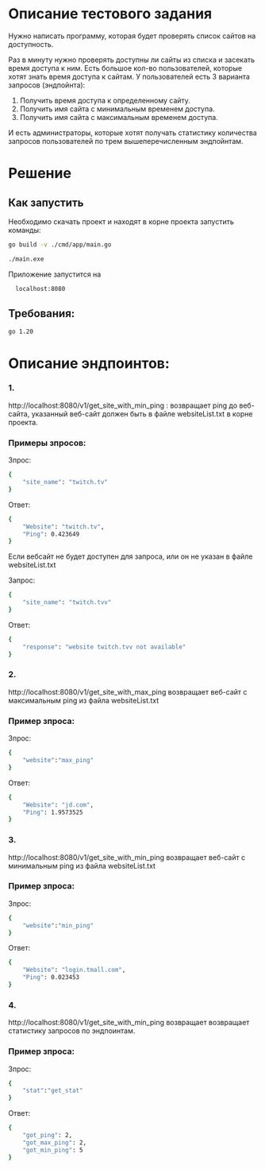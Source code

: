 # Описание тестового задания

Нужно написать программу, которая будет проверять список сайтов на доступность.

Раз в минуту нужно проверять доступны ли сайты из списка и засекать время доступа к ним.
Есть большое кол-во пользователей, которые хотят знать время доступа к сайтам.
У пользователей есть 3 варианта запросов (эндпойнта):
1. Получить время доступа к определенному сайту.
2. Получить имя сайта с минимальным временем доступа.
3. Получить имя сайта с максимальным временем доступа.

И есть администраторы, которые хотят получать статистику количества запросов пользователей по трем вышеперечисленным эндпойнтам.
# Решение

## Как запустить

Необходимо скачать проект и находят в корне проекта запустить команды:

  ```sh
  go build -v ./cmd/app/main.go
  ```
```sh
./main.exe
```
Приложение запустится на
```sh
  localhost:8080
```

## Требования:
    go 1.20


# Описание эндпоинтов:

### 1.
http://localhost:8080/v1/get_site_with_min_ping : возвращает ping до веб-сайта, указанный веб-сайт должен
быть в файле websiteList.txt в корне проекта.

### Примеры зпросов:

Зпрос:
```sh
{
    "site_name": "twitch.tv"
}
```
Ответ:
```sh
{
    "Website": "twitch.tv",
    "Ping": 0.423649
}
```

Если вебсайт не будет доступен для запроса, или он не указан в файле websiteList.txt 

Запрос:
```sh
{
    "site_name": "twitch.tvv"
}
```
Ответ:
```sh
{
    "response": "website twitch.tvv not available"
}
```


### 2.
http://localhost:8080/v1/get_site_with_max_ping возвращает веб-сайт с максимальным ping из файла websiteList.txt


### Пример зпроса:

Зпрос:
```sh
{
    "website":"max_ping"
}

```
Ответ:
```sh
{
    "Website": "jd.com",
    "Ping": 1.9573525
}
```


### 3.
http://localhost:8080/v1/get_site_with_min_ping возвращает веб-сайт с минимальным ping из файла websiteList.txt


### Пример зпроса:

Зпрос:
```sh
{
    "website":"min_ping"
}

```
Ответ:
```sh
{
    "Website": "login.tmall.com",
    "Ping": 0.023453
}
```

### 4.
http://localhost:8080/v1/get_site_with_min_ping возвращает возвращает статистику запросов по эндпоинтам.


### Пример зпроса:

Зпрос:
```sh
{
    "stat":"get_stat"
}

```
Ответ:
```sh
{
    "got_ping": 2,
    "got_max_ping": 2,
    "got_min_ping": 5
}
```